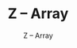 ---
designer: Endless Knot
description: "Collection%3A%20Hand-Tufted%20Collection%0AColor%3A%20Greys%0AMaterial%3A%20100%25%20WoolStyle%3A%20Geometric"
image_primary: img/ARRAY-Photorealistic-scaled-600x811.jpg
image_secondary: ../../../images/blank.png
manufacturer: Endless Knot
href: https://endlessknotrugs.com/product/array/
subtitle: Z – Array
tags: 
  - endless_knot
  - hand-tufted-rugs
title: Z – Array
image_thumb: img/ARRAY-Photorealistic-scaled-300x300.jpg
category: hand-tufted-rugs
slug: /manufacturers/endless-knot/hand-tufted-rugs/endless-knot-z-array
---